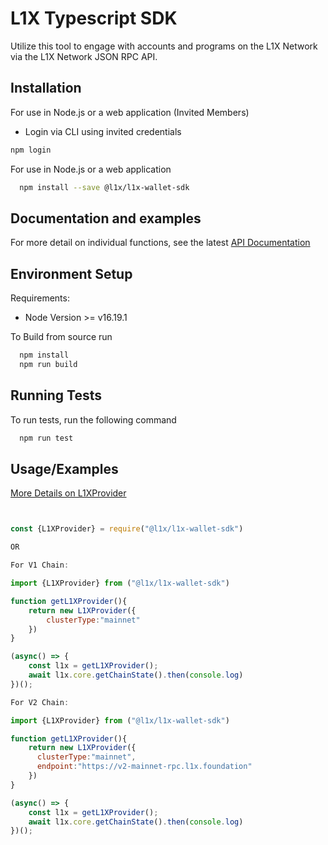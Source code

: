 # L1X Typescript SDK


Utilize this tool to engage with accounts and programs on the L1X Network via the L1X Network JSON RPC API.
## Installation

For use in Node.js or a web application (Invited Members)

- Login via CLI using invited credentials

```bash
npm login
```


For use in Node.js or a web application

```bash
  npm install --save @l1x/l1x-wallet-sdk
```
    
## Documentation and examples

For more detail on individual functions, see the latest [API Documentation](https://github.com/L1X-Foundation/l1x-wallet-sdk/blob/master/docs/index.html)

## Environment Setup

Requirements:

- Node Version >= v16.19.1


To Build from source run

```bash
  npm install
  npm run build
```


## Running Tests

To run tests, run the following command

```bash
  npm run test
```


## Usage/Examples


[More Details on L1XProvider](https://dev9378.d3j4qg1i3nb5w3.amplifyapp.com/classes/L1XProvider.html)
```javascript


const {L1XProvider} = require("@l1x/l1x-wallet-sdk")

OR 

For V1 Chain:

import {L1XProvider} from ("@l1x/l1x-wallet-sdk")

function getL1XProvider(){
    return new L1XProvider({
        clusterType:"mainnet"
    })
}

(async() => {
    const l1x = getL1XProvider();
    await l1x.core.getChainState().then(console.log)
})();

For V2 Chain:

import {L1XProvider} from ("@l1x/l1x-wallet-sdk")

function getL1XProvider(){
    return new L1XProvider({
      clusterType:"mainnet",
      endpoint:"https://v2-mainnet-rpc.l1x.foundation"
    })
}

(async() => {
    const l1x = getL1XProvider();
    await l1x.core.getChainState().then(console.log)
})();


```

